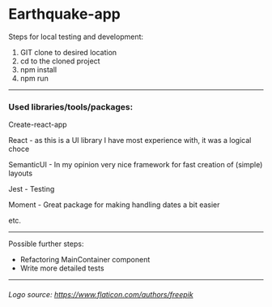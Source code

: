 # Earthquake-app

Steps for local testing and development:
1. GIT clone to desired location
2. cd to the cloned project
3. npm install
4. npm run

---

### Used libraries/tools/packages:

Create-react-app

React - as this is a UI library I have most experience with, it was a logical choce

SemanticUI - In my opinion very nice framework for fast creation of (simple) layouts

Jest - Testing

Moment - Great package for making handling dates a bit easier

etc.

---
Possible further steps:
* Refactoring MainContainer component
* Write more detailed tests
---

###### Logo source: https://www.flaticon.com/authors/freepik
